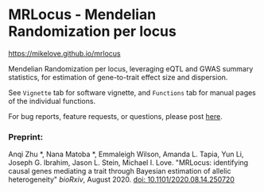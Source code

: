 # MRLocus - Mendelian Randomization per locus

<https://mikelove.github.io/mrlocus>

Mendelian Randomization per locus, leveraging eQTL
and GWAS summary statistics, for estimation of gene-to-trait
effect size and dispersion.

See `Vignette` tab for software vignette, and `Functions` tab for
manual pages of the individual functions.

For bug reports, feature requests, or questions, please post 
[here](https://github.com/mikelove/mrlocus/issues/new/choose).

### Preprint:

Anqi Zhu \*, Nana Matoba \*, Emmaleigh Wilson, Amanda L. Tapia, Yun Li,
Joseph G. Ibrahim, Jason L. Stein, Michael I. Love.
"MRLocus: identifying causal genes mediating a trait through Bayesian
estimation of allelic heterogeneity"
*bioRxiv*, August 2020.
[doi: 10.1101/2020.08.14.250720](https://doi.org/10.1101/2020.08.14.250720)
